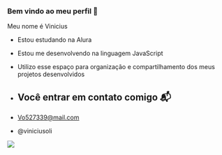 ### Bem vindo ao meu perfil 💙

Meu nome é Vinicius

- Estou estudando na Alura
- Estou me desenvolvendo na linguagem JavaScript
- Utilizo esse espaço para organização e compartilhamento dos meus projetos desenvolvidos

- ## Você entrar em contato comigo 📬

- Vo527339@mail.com

- @viniciusoli
 
![](https://media1.tenor.com/m/mCiM7CmGGI4AAAAC/naruto.gif)
